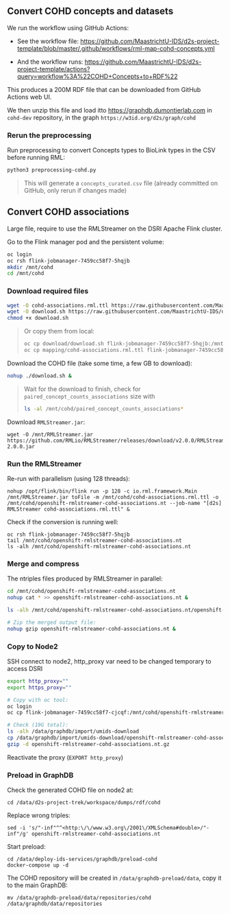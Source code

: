 ## Convert COHD concepts and datasets

We run the workflow using GitHub Actions:

* See the workflow file: https://github.com/MaastrichtU-IDS/d2s-project-template/blob/master/.github/workflows/rml-map-cohd-concepts.yml

* And the workflow runs: https://github.com/MaastrichtU-IDS/d2s-project-template/actions?query=workflow%3A%22COHD+Concepts+to+RDF%22

This produces a 200M RDF file that can be downloaded from GitHub Actions web UI.

We then unzip this file and load itto https://graphdb.dumontierlab.com in `cohd-dev` repository, in the graph `https://w3id.org/d2s/graph/cohd`

### Rerun the preprocessing

Run preprocessing to convert Concepts types to BioLink types in the CSV before running RML:

```bash
python3 preprocessing-cohd.py
```

> This will generate a `concepts_curated.csv` file (already committed on GitHub, only rerun if changes made)

## Convert COHD associations

Large file, require to use the RMLStreamer on the DSRI Apache Flink cluster.

Go to the Flink manager pod and the persistent volume: 

```bash
oc login
oc rsh flink-jobmanager-7459cc58f7-5hqjb
mkdir /mnt/cohd
cd /mnt/cohd
```

### Download required files

```bash
wget -O cohd-associations.rml.ttl https://raw.githubusercontent.com/MaastrichtU-IDS/d2s-project-template/master/datasets/cohd/mapping/cohd-associations.rml.ttl
wget -O download.sh https://raw.githubusercontent.com/MaastrichtU-IDS/d2s-project-template/master/datasets/cohd/download/download.sh
chmod +x download.sh
```

> Or copy them from local:
>
> ```bash
> oc cp download/download.sh flink-jobmanager-7459cc58f7-5hqjb:/mnt/cohd
> oc cp mapping/cohd-associations.rml.ttl flink-jobmanager-7459cc58f7-5hqjb:/mnt/cohd
> ```

Download the COHD file (take some time, a few GB to download):

```bash
nohup ./download.sh &
```

> Wait for the download to finish, check for `paired_concept_counts_associations` size with 
>
> ```bash
> ls -al /mnt/cohd/paired_concept_counts_associations*
> ```

Download `RMLStreamer.jar`:

```
wget -O /mnt/RMLStreamer.jar https://github.com/RMLio/RMLStreamer/releases/download/v2.0.0/RMLStreamer-2.0.0.jar
```

### Run the RMLStreamer

Re-run with parallelism (using 128 threads):

```
nohup /opt/flink/bin/flink run -p 128 -c io.rml.framework.Main /mnt/RMLStreamer.jar toFile -m /mnt/cohd/cohd-associations.rml.ttl -o /mnt/cohd/openshift-rmlstreamer-cohd-associations.nt --job-name "[d2s] RMLStreamer cohd-associations.rml.ttl" &
```

Check if the conversion is running well:

```
oc rsh flink-jobmanager-7459cc58f7-5hqjb
tail /mnt/cohd/openshift-rmlstreamer-cohd-associations.nt
ls -alh /mnt/cohd/openshift-rmlstreamer-cohd-associations.nt
```

### Merge and compress

The ntriples files produced by RMLStreamer in parallel:

```bash
cd /mnt/cohd/openshift-rmlstreamer-cohd-associations.nt
nohup cat * >> openshift-rmlstreamer-cohd-associations.nt &

ls -alh /mnt/cohd/openshift-rmlstreamer-cohd-associations.nt/openshift-rmlstreamer-cohd-associations.nt

# Zip the merged output file:
nohup gzip openshift-rmlstreamer-cohd-associations.nt &
```

### Copy to Node2

SSH connect to node2, http_proxy var need to be changed temporary to access DSRI

```bash
export http_proxy=""
export https_proxy=""

# Copy with oc tool:
oc login
oc cp flink-jobmanager-7459cc58f7-cjcqf:/mnt/cohd/openshift-rmlstreamer-cohd-associations.nt/openshift-rmlstreamer-cohd-associations.nt.gz /data/graphdb/import/umids-download &!

# Check (19G total):
ls -alh /data/graphdb/import/umids-download
cp /data/graphdb/import/umids-download/openshift-rmlstreamer-cohd-associations.nt.gz /data/d2s-project-trek/workspace/dumps/rdf/cohd/
gzip -d openshift-rmlstreamer-cohd-associations.nt.gz
```

Reactivate the proxy (`EXPORT http_proxy`)

### Preload in GraphDB

Check the generated COHD file on node2 at:

```
cd /data/d2s-project-trek/workspace/dumps/rdf/cohd
```

Replace wrong triples:

```
sed -i 's/"-inf"^^<http:\/\/www.w3.org\/2001\/XMLSchema#double>/"-inf"/g' openshift-rmlstreamer-cohd-associations.nt
```

Start preload:

```
cd /data/deploy-ids-services/graphdb/preload-cohd
docker-compose up -d
```

The COHD repository will be created in `/data/graphdb-preload/data`, copy it to the main GraphDB:

```
mv /data/graphdb-preload/data/repositories/cohd /data/graphdb/data/repositories
```